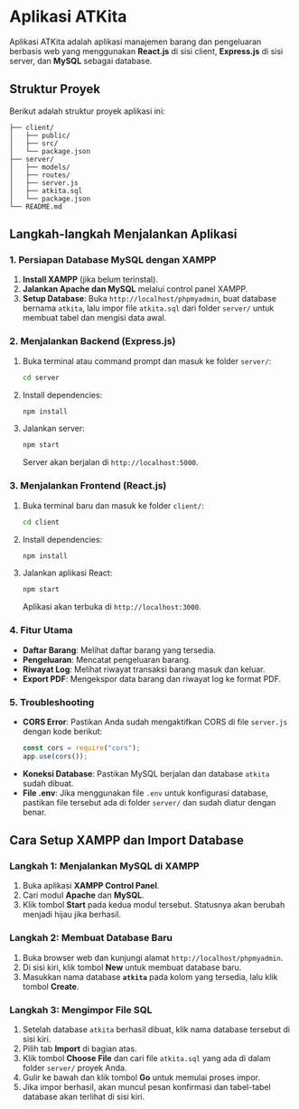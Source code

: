 # Aplikasi ATKita

Aplikasi ATKita adalah aplikasi manajemen barang dan pengeluaran berbasis web yang menggunakan **React.js** di sisi client, **Express.js** di sisi server, dan **MySQL** sebagai database.

## Struktur Proyek
Berikut adalah struktur proyek aplikasi ini:

```
├── client/
│   ├── public/
│   ├── src/
│   └── package.json
├── server/
│   ├── models/
│   ├── routes/
│   ├── server.js
│   ├── atkita.sql
│   └── package.json
└── README.md
```

## Langkah-langkah Menjalankan Aplikasi

### 1. Persiapan Database MySQL dengan XAMPP

1.  **Install XAMPP** (jika belum terinstal).
2.  **Jalankan Apache dan MySQL** melalui control panel XAMPP.
3.  **Setup Database**: Buka `http://localhost/phpmyadmin`, buat database bernama `atkita`, lalu impor file `atkita.sql` dari folder `server/` untuk membuat tabel dan mengisi data awal.

### 2. Menjalankan Backend (Express.js)

1.  Buka terminal atau command prompt dan masuk ke folder `server/`:
    ```bash
    cd server
    ```
2.  Install dependencies:
    ```bash
    npm install
    ```
3.  Jalankan server:
    ```bash
    npm start
    ```
    Server akan berjalan di `http://localhost:5000`.

### 3. Menjalankan Frontend (React.js)

1.  Buka terminal baru dan masuk ke folder `client/`:
    ```bash
    cd client
    ```
2.  Install dependencies:
    ```bash
    npm install
    ```
3.  Jalankan aplikasi React:
    ```bash
    npm start
    ```
    Aplikasi akan terbuka di `http://localhost:3000`.

### 4. Fitur Utama
-   **Daftar Barang**: Melihat daftar barang yang tersedia.
-   **Pengeluaran**: Mencatat pengeluaran barang.
-   **Riwayat Log**: Melihat riwayat transaksi barang masuk dan keluar.
-   **Export PDF**: Mengekspor data barang dan riwayat log ke format PDF.

### 5. Troubleshooting
-   **CORS Error**: Pastikan Anda sudah mengaktifkan CORS di file `server.js` dengan kode berikut:
    ```javascript
    const cors = require("cors");
    app.use(cors());
    ```
-   **Koneksi Database**: Pastikan MySQL berjalan dan database `atkita` sudah dibuat.
-   **File .env**: Jika menggunakan file `.env` untuk konfigurasi database, pastikan file tersebut ada di folder `server/` dan sudah diatur dengan benar.

## Cara Setup XAMPP dan Import Database

### Langkah 1: Menjalankan MySQL di XAMPP
1.  Buka aplikasi **XAMPP Control Panel**.
2.  Cari modul **Apache** dan **MySQL**.
3.  Klik tombol **Start** pada kedua modul tersebut. Statusnya akan berubah menjadi hijau jika berhasil.

### Langkah 2: Membuat Database Baru
1.  Buka browser web dan kunjungi alamat `http://localhost/phpmyadmin`.
2.  Di sisi kiri, klik tombol **New** untuk membuat database baru.
3.  Masukkan nama database **`atkita`** pada kolom yang tersedia, lalu klik tombol **Create**.

### Langkah 3: Mengimpor File SQL
1.  Setelah database `atkita` berhasil dibuat, klik nama database tersebut di sisi kiri.
2.  Pilih tab **Import** di bagian atas.
3.  Klik tombol **Choose File** dan cari file `atkita.sql` yang ada di dalam folder `server/` proyek Anda.
4.  Gulir ke bawah dan klik tombol **Go** untuk memulai proses impor.
5.  Jika impor berhasil, akan muncul pesan konfirmasi dan tabel-tabel database akan terlihat di sisi kiri.
